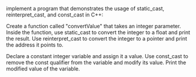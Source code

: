 implement a program that demonstrates the usage of static_cast, reinterpret_cast, and const_cast in C++:

Create a function called "convertValue" that takes an integer parameter.
Inside the function, use static_cast to convert the integer to a float and print the result.
Use reinterpret_cast to convert the integer to a pointer and print the address it points to.

Declare a constant integer variable and assign it a value.
Use const_cast to remove the const qualifier from the variable and modify its value.
Print the modified value of the variable.